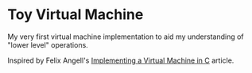 # Toy Virtual Machine

My very first virtual machine implementation to aid my understanding of "lower level" operations.

Inspired by Felix Angell's [Implementing a Virtual Machine in C][inspiration] article.


[inspiration]: http://www.felixangell.com/virtual-machine-in-c/